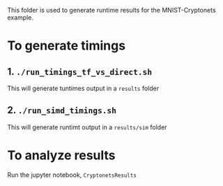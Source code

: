 This folder is used to generate runtime results for the MNIST-Cryptonets example.

# To generate timings
## 1. `./run_timings_tf_vs_direct.sh`
This will generate tuntimes output in a `results` folder
## 2. `./run_simd_timings.sh`
This will generate runtimt output in a `results/sim` folder
# To analyze results
Run the jupyter notebook, `CryptonetsResults`
